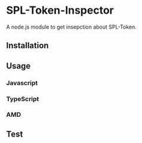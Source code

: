 # SPL-Token-Inspector

A node.js module to get insepction about SPL-Token.

## Installation

## Usage

### Javascript

### TypeScript

### AMD

## Test
